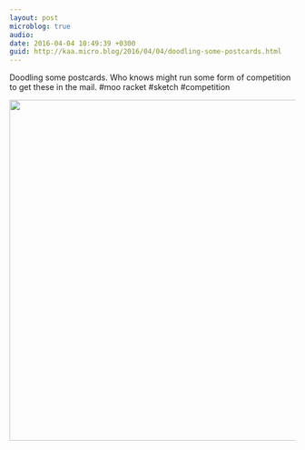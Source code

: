 ```yaml
---
layout: post
microblog: true
audio: 
date: 2016-04-04 10:49:39 +0300
guid: http://kaa.micro.blog/2016/04/04/doodling-some-postcards.html
---
```

Doodling some postcards. Who knows might run some form of competition to get these in the mail. #moo racket #sketch #competition

<img src="https://micro.kaa.bz/uploads/2018/fa94b0f13d.jpg" width="600" height="600" />
